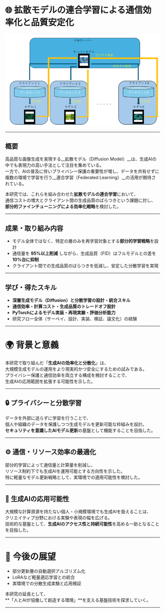 # 🌐 拡散モデルの連合学習による通信効率化と品質安定化

![連合学習の概念図](/assets/images/federated_diffusion.png)

---

## 概要

高品質な画像生成を実現する__拡散モデル（Diffusion Model）__は、生成AIの中でも表現力の高い手法として注目を集めている。  
一方で、AIの普及に伴いプライバシー保護の重要性が増し、データを共有せずに複数の環境で学習を行う__連合学習（Federated Learning）__の活用が期待されている。

本研究では、これらを組み合わせた**拡散モデルの連合学習**において、  
通信コストの増大とクライアント間の生成品質のばらつきという課題に対し、  
**部分的ファインチューニングによる効率化戦略**を検討した。

---

## 成果・取り組み内容

- モデル全体ではなく、特定の層のみを再学習対象とする**部分的学習戦略**を設計  
- 通信量を **95%以上削減** しながら、生成品質（FID）はフルモデルとの差を **10%台に抑制**  
- クライアント間での生成品質のばらつきを低減し、安定した分散学習を実現  

---

## 学び・得たスキル

- **深層生成モデル（Diffusion）と分散学習の設計・統合スキル**  
- **通信効率・計算コスト・生成品質のトレードオフ設計**  
- **PyTorchによるモデル実装・再現実験・評価分析能力**  
- 研究フロー全体（サーベイ、設計、実装、検証、論文化）の経験  

---

# 🌍 背景と意義

本研究で取り組んだ「**生成AIの効率化と分散化**」は、  
大規模生成モデルの運用をより現実的かつ安全にするための試みである。  
プライバシー保護と通信効率を両立する構成を検討することで、  
生成AIの応用範囲を拡張する可能性を示した。

---

## 🔒 プライバシーと分散学習

データを外部に送らずに学習を行うことで、  
個人や組織のデータを保護しつつ生成モデルを更新可能な枠組みを設計。  
**セキュリティを意識したAIモデル更新**の基盤として機能することを目指した。

---

## ⚙️ 通信・リソース効率の最適化

部分的学習によって通信量と計算量を削減し、  
リソース制約下でも生成AIを運用可能とする方向性を示した。  
特に軽量なモデル更新戦略として、実環境での適用可能性を検討した。

---

## 🎨 生成AIの応用可能性

大規模な計算資源を持たない個人・小規模環境でも生成AIを扱えることは、  
クリエイティブ分野における実験や表現の幅を広げる。  
技術的な基盤として、**生成AIのアクセス性と持続可能性**を高める一助となることを目指した。

---

# 💫 今後の展望

- 部分更新層の自動選択アルゴリズム化  
- LoRAなど軽量適応学習との統合  
- 実環境での分散生成実験と応用検証  

本研究の延長として、  
**「人とAIが協働して創造する環境」**を支える基盤技術を探求していく。  

---
